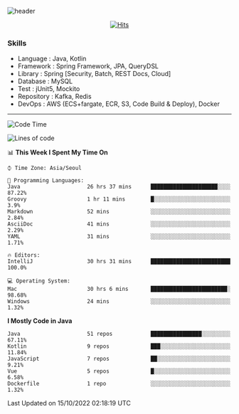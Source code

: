 <!-- Github Profile Readme로 프로필 꾸미기 : https://zzsza.github.io/development/2020/07/10/make-github-profile-readme/ -->

<!-- github theme -->
  <!-- 
    ![header](https://capsule-render.vercel.app/api?type=slice&color=e0f0e3&height=150&section=header&text=beasy&fontSize=45)
  -->
  ![header](https://capsule-render.vercel.app/api?type=soft&color=e0f0e3&height=150&section=header&text=Choi-YongSeok&fontSize=55&animation=twinkling)


<!-- hits count : https://hits.seeyoufarm.com/ -->
<div align=center>
    
  [![Hits](https://hits.seeyoufarm.com/api/count/incr/badge.svg?url=https%3A%2F%2Fgithub.com%2Fchoi-ys&count_bg=%2379C83D&title_bg=%23555555&icon=&icon_color=%23E7E7E7&title=hits&edge_flat=false)](https://hits.seeyoufarm.com)

</div>


<!-- Committed Top Lang -->
<div align=center>
</div>


### Skills
 - Language : Java, Kotlin
 - Framework : Spring Framework, JPA, QueryDSL
 - Library : Spring [Security, Batch, REST Docs, Cloud]
 - Database : MySQL
 - Test : jUnit5, Mockito
 - Repository : Kafka, Redis
 - DevOps : AWS (ECS+fargate, ECR, S3, Code Build & Deploy), Docker

---

<!--START_SECTION:waka-->
![Code Time](http://img.shields.io/badge/Code%20Time-3%2C075%20hrs%2043%20mins-blue)

![Lines of code](https://img.shields.io/badge/From%20Hello%20World%20I%27ve%20Written-339%20Thousand%20lines%20of%20code-blue)

📊 **This Week I Spent My Time On** 

```text
⌚︎ Time Zone: Asia/Seoul

💬 Programming Languages: 
Java                     26 hrs 37 mins      █████████████████████░░░░   87.22% 
Groovy                   1 hr 11 mins        █░░░░░░░░░░░░░░░░░░░░░░░░   3.9% 
Markdown                 52 mins             ░░░░░░░░░░░░░░░░░░░░░░░░░   2.84% 
AsciiDoc                 41 mins             ░░░░░░░░░░░░░░░░░░░░░░░░░   2.29% 
YAML                     31 mins             ░░░░░░░░░░░░░░░░░░░░░░░░░   1.71%

🔥 Editors: 
IntelliJ                 30 hrs 31 mins      █████████████████████████   100.0%

💻 Operating System: 
Mac                      30 hrs 6 mins       ████████████████████████░   98.68% 
Windows                  24 mins             ░░░░░░░░░░░░░░░░░░░░░░░░░   1.32%

```

**I Mostly Code in Java** 

```text
Java                     51 repos            ████████████████░░░░░░░░░   67.11% 
Kotlin                   9 repos             ███░░░░░░░░░░░░░░░░░░░░░░   11.84% 
JavaScript               7 repos             ██░░░░░░░░░░░░░░░░░░░░░░░   9.21% 
Vue                      5 repos             █░░░░░░░░░░░░░░░░░░░░░░░░   6.58% 
Dockerfile               1 repo              ░░░░░░░░░░░░░░░░░░░░░░░░░   1.32%

```



 Last Updated on 15/10/2022 02:18:19 UTC
<!--END_SECTION:waka-->

<!-- 
![footer](https://capsule-render.vercel.app/api?section=footer&type=slice&color=e0f0e3)
-->

